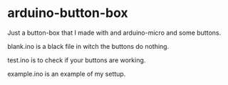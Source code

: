 # arduino-button-box

Just a button-box that I made with and arduino-micro and some buttons.

blank.ino is a black file in witch the buttons do nothing.

test.ino is to check if your buttons are working.

example.ino is an example of my settup.
